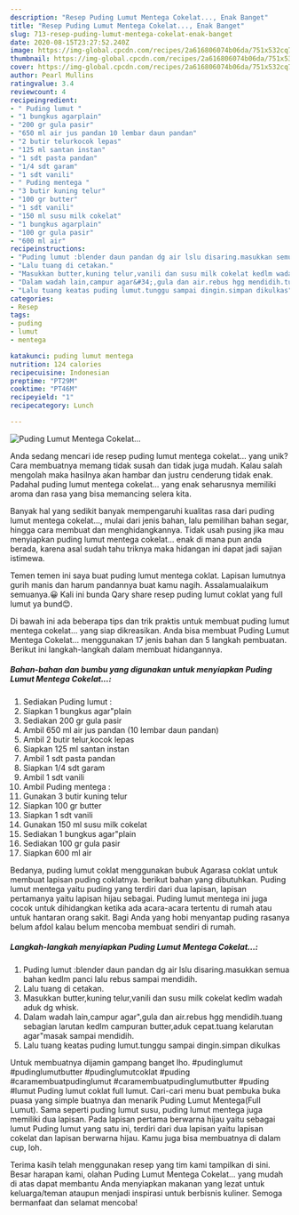 ```yaml
---
description: "Resep Puding Lumut Mentega Cokelat..., Enak Banget"
title: "Resep Puding Lumut Mentega Cokelat..., Enak Banget"
slug: 713-resep-puding-lumut-mentega-cokelat-enak-banget
date: 2020-08-15T23:27:52.240Z
image: https://img-global.cpcdn.com/recipes/2a616806074b06da/751x532cq70/puding-lumut-mentega-cokelat-foto-resep-utama.jpg
thumbnail: https://img-global.cpcdn.com/recipes/2a616806074b06da/751x532cq70/puding-lumut-mentega-cokelat-foto-resep-utama.jpg
cover: https://img-global.cpcdn.com/recipes/2a616806074b06da/751x532cq70/puding-lumut-mentega-cokelat-foto-resep-utama.jpg
author: Pearl Mullins
ratingvalue: 3.4
reviewcount: 4
recipeingredient:
- " Puding lumut "
- "1 bungkus agarplain"
- "200 gr gula pasir"
- "650 ml air jus pandan 10 lembar daun pandan"
- "2 butir telurkocok lepas"
- "125 ml santan instan"
- "1 sdt pasta pandan"
- "1/4 sdt garam"
- "1 sdt vanili"
- " Puding mentega "
- "3 butir kuning telur"
- "100 gr butter"
- "1 sdt vanili"
- "150 ml susu milk cokelat"
- "1 bungkus agarplain"
- "100 gr gula pasir"
- "600 ml air"
recipeinstructions:
- "Puding lumut :blender daun pandan dg air lslu disaring.masukkan semua bahan kedlm panci lalu rebus sampai mendidih."
- "Lalu tuang di cetakan."
- "Masukkan butter,kuning telur,vanili dan susu milk cokelat kedlm wadah aduk dg whisk."
- "Dalam wadah lain,campur agar&#34;,gula dan air.rebus hgg mendidih.tuang sebagian larutan kedlm campuran butter,aduk cepat.tuang kelarutan agar&#34;masak sampai mendidih."
- "Lalu tuang keatas puding lumut.tunggu sampai dingin.simpan dikulkas"
categories:
- Resep
tags:
- puding
- lumut
- mentega

katakunci: puding lumut mentega 
nutrition: 124 calories
recipecuisine: Indonesian
preptime: "PT29M"
cooktime: "PT46M"
recipeyield: "1"
recipecategory: Lunch

---
```



![Puding Lumut Mentega Cokelat...](https://img-global.cpcdn.com/recipes/2a616806074b06da/751x532cq70/puding-lumut-mentega-cokelat-foto-resep-utama.jpg)

Anda sedang mencari ide resep puding lumut mentega cokelat... yang unik? Cara membuatnya memang tidak susah dan tidak juga mudah. Kalau salah mengolah maka hasilnya akan hambar dan justru cenderung tidak enak. Padahal puding lumut mentega cokelat... yang enak seharusnya memiliki aroma dan rasa yang bisa memancing selera kita.

Banyak hal yang sedikit banyak mempengaruhi kualitas rasa dari puding lumut mentega cokelat..., mulai dari jenis bahan, lalu pemilihan bahan segar, hingga cara membuat dan menghidangkannya. Tidak usah pusing jika mau menyiapkan puding lumut mentega cokelat... enak di mana pun anda berada, karena asal sudah tahu triknya maka hidangan ini dapat jadi sajian istimewa.

Temen temen ini saya buat puding lumut mentega coklat. Lapisan lumutnya gurih manis dan harum pandannya buat kamu nagih. Assalamualaikum semuanya.😀 Kali ini bunda Qary share resep puding lumut coklat yang full lumut ya bund😊.


Di bawah ini ada beberapa tips dan trik praktis untuk membuat puding lumut mentega cokelat... yang siap dikreasikan. Anda bisa membuat Puding Lumut Mentega Cokelat... menggunakan 17 jenis bahan dan 5 langkah pembuatan. Berikut ini langkah-langkah dalam membuat hidangannya.

<!--inarticleads1-->

##### Bahan-bahan dan bumbu yang digunakan untuk menyiapkan Puding Lumut Mentega Cokelat...:

1. Sediakan  Puding lumut :
1. Siapkan 1 bungkus agar&#34;plain
1. Sediakan 200 gr gula pasir
1. Ambil 650 ml air jus pandan (10 lembar daun pandan)
1. Ambil 2 butir telur,kocok lepas
1. Siapkan 125 ml santan instan
1. Ambil 1 sdt pasta pandan
1. Siapkan 1/4 sdt garam
1. Ambil 1 sdt vanili
1. Ambil  Puding mentega :
1. Gunakan 3 butir kuning telur
1. Siapkan 100 gr butter
1. Siapkan 1 sdt vanili
1. Gunakan 150 ml susu milk cokelat
1. Sediakan 1 bungkus agar&#34;plain
1. Sediakan 100 gr gula pasir
1. Siapkan 600 ml air


Bedanya, puding lumut coklat menggunakan bubuk Agarasa coklat untuk membuat lapisan puding coklatnya. berikut bahan yang dibutuhkan. Puding lumut mentega yaitu puding yang terdiri dari dua lapisan, lapisan pertamanya yaitu lapisan hijau sebagai. Puding lumut mentega ini juga cocok untuk dihidangkan ketika ada acara-acara tertentu di rumah atau untuk hantaran orang sakit. Bagi Anda yang hobi menyantap puding rasanya belum afdol kalau belum mencoba membuat sendiri di rumah. 

<!--inarticleads2-->

##### Langkah-langkah menyiapkan Puding Lumut Mentega Cokelat...:

1. Puding lumut :blender daun pandan dg air lslu disaring.masukkan semua bahan kedlm panci lalu rebus sampai mendidih.
1. Lalu tuang di cetakan.
1. Masukkan butter,kuning telur,vanili dan susu milk cokelat kedlm wadah aduk dg whisk.
1. Dalam wadah lain,campur agar&#34;,gula dan air.rebus hgg mendidih.tuang sebagian larutan kedlm campuran butter,aduk cepat.tuang kelarutan agar&#34;masak sampai mendidih.
1. Lalu tuang keatas puding lumut.tunggu sampai dingin.simpan dikulkas


Untuk membuatnya dijamin gampang banget lho. #pudinglumut #pudinglumutbutter #pudinglumutcoklat #puding #caramembuatpudinglumut #caramembuatpudinglumutbutter #puding #lumut Puding lumut coklat full lumut. Cari-cari menu buat pembuka buka puasa yang simple buatnya dan menarik Puding Lumut Mentega(Full Lumut). Sama seperti puding lumut susu, puding lumut mentega juga memiliki dua lapisan. Pada lapisan pertama berwarna hijau yaitu sebagai lumut Puding lumut yang satu ini, terdiri dari dua lapisan yaitu lapisan cokelat dan lapisan berwarna hijau. Kamu juga bisa membuatnya di dalam cup, loh. 

Terima kasih telah menggunakan resep yang tim kami tampilkan di sini. Besar harapan kami, olahan Puding Lumut Mentega Cokelat... yang mudah di atas dapat membantu Anda menyiapkan makanan yang lezat untuk keluarga/teman ataupun menjadi inspirasi untuk berbisnis kuliner. Semoga bermanfaat dan selamat mencoba!

